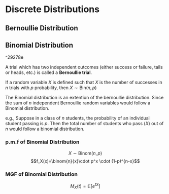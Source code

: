 # Discrete Distributions
## Bernoullie Distribution
## Binomial Distribution

^29278e

A trial which has two independent outcomes (either success or failure, tails or heads, etc.) is called a **Bernoullie trial**.

If a random variable $X$ is defined such that $X$ is the number of successes in $n$ trials with $p$ probability, then $X\sim\text{Bin}(n, p)$

The Binomial distribution is an extention of the bernoullie distribution. Since the sum of $n$ independent Bernoullie random variables would follow a Binomial distribution. 

e.g., Suppose in a class of $n$ students, the probability of an individual student passing is $p$. Then the total number of students who pass ($X$) out of $n$ would follow a binomial distribution. 

### p.m.f of Binomial Distribution
$$X\sim\text{Binom}(n,p)$$
$$f_X(x)=\binom{n}{x}\cdot p^x \cdot (1-p)^{n-x}$$

### MGF of Binomial Distribution
$$M_X(t)=\mathbb{E}\left[ e^{tX} \right]$$